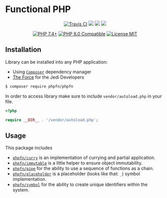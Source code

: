 <p align="center">
    <h1>Functional PHP</h1>
</p>
<p align="center">
    <a href="https://travis-ci.org/github/phpfn/phpfn"><img src="https://travis-ci.org/phpfn/phpfn.svg?branch=master" alt="Travis CI" /></a>
    <a href="https://codeclimate.com/github/phpfn/phpfn/test_coverage"><img src="https://api.codeclimate.com/v1/badges/47017eee0be4b7544b1b/test_coverage" /></a>
    <a href="https://codeclimate.com/github/phpfn/phpfn/maintainability"><img src="https://api.codeclimate.com/v1/badges/47017eee0be4b7544b1b/maintainability" /></a>
    <a href="https://scrutinizer-ci.com/g/phpfn/phpfn/?branch=master"><img src="https://scrutinizer-ci.com/g/phpfn/phpfn/badges/quality-score.png?b=master" /></a>
</p>
<p align="center">
    <a href="https://packagist.org/packages/phpfn/"><img src="https://img.shields.io/badge/PHP-7.4+-236d98.svg" alt="PHP 7.4+"></a>
    <a href="https://packagist.org/packages/phpfn/"><img src="https://img.shields.io/badge/PHP-8.0%20Compatible-236d98.svg" alt="PHP 8.0 Compatible"></a>
    <a href="https://raw.githubusercontent.com/phpfn/phpfn/master/LICENSE.md"><img src="https://poser.pugx.org/phpfn/phpfn/license" alt="License MIT"></a>
</p>

## Installation

Library can be installed into any PHP application:
- Using [`Composer`](https://getcomposer.org/) dependency manager 
- [The Force](https://www.youtube.com/watch?v=o2we_B6hDrY) for the Jedi Developers

```sh
$ composer require phpfn/phpfn
```

In order to access library make sure to include `vendor/autoload.php` 
in your file.

```php
<?php

require __DIR__ . '/vendor/autoload.php';
```

## Usage

This package includes

- [`phpfn/curry`](https://github.com/phpfn/curry) is an implementation of currying and partial application.
- [`phpfn/immutable`](https://github.com/phpfn/immutable) is a little helper to ensure object immutability.
- [`phpfn/pipe`](https://github.com/phpfn/pipe) for the ability to use a sequence of functions as a chain.
- [`phpfn/placeholder`](https://github.com/phpfn/placeholder) is a placeholder (looks like that: `_`) symbol implementation.
- [`phpfn/symbol`](https://github.com/phpfn/symbol) for the ability to create unique identifiers within the system.
